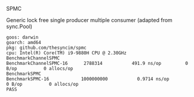 SPMC

Generic lock free single producer multiple consumer (adapted from sync.Pool)


``` 
goos: darwin
goarch: amd64
pkg: github.com/thesyncim/spmc
cpu: Intel(R) Core(TM) i9-9880H CPU @ 2.30GHz
BenchmarkChannelSPMC
BenchmarkChannelSPMC-16    	 2788314	       491.9 ns/op	       0 B/op	       0 allocs/op
BenchmarkSPMC
BenchmarkSPMC-16           	1000000000	         0.9714 ns/op	       0 B/op	       0 allocs/op
PASS
```
